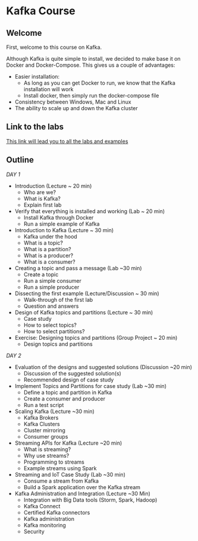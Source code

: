 # Kafka Course

## Welcome

First, welcome to this course on Kafka.

Although Kafka is quite simple to install, we decided to make base it on Docker and Docker-Compose.
This gives us a couple of advantages:

- Easier installation:
  - As long as you can get Docker to run, we know that the Kafka installation will work
  - Install docker, then simply run the docker-compose file
- Consistency between Windows, Mac and Linux
- The ability to scale up and down the Kafka cluster

## Link to the labs

[This link will lead you to all the labs and examples](labs/labs.md)

## Outline

*DAY 1*

* Introduction (Lecture ~ 20 min)
  * Who are we?
  * What is Kafka?
  * Explain first lab
* Verify that everything is installed and working (Lab ~ 20 min)
  * Install Kafka through Docker
  * Run a simple example of Kafka
* Introduction to Kafka (Lecture ~ 30 min)
  * Kafka under the hood
  * What is a topic?
  * What is a partition?
  * What is a producer?
  * What is a consumer?
* Creating a topic and pass a message (Lab ~30 min)
  * Create a topic
  * Run a simple consumer
  * Run a simple producer
* Dissecting the first example (Lecture/Discussion ~ 30 min)
  * Walk-through of the first lab
  * Question and answers
* Design of Kafka topics and partitions (Lecture ~ 30 min)
  * Case study
  * How to select topics?
  * How to select partitions?
* Exercise: Designing topics and partitions (Group Project ~ 20 min)
  * Design topics and partitions

*DAY 2*

* Evaluation of the designs and suggested solutions (Discussion ~20 min)
  * Discussion of the suggested solution(s)
  * Recommended design of case study
* Implement Topics and Partitions for case study (Lab ~30 min)
  * Define a topic and partition in Kafka
  * Create a consumer and producer
  * Run a test script
* Scaling Kafka (Lecture ~30 min)
  * Kafka Brokers
  * Kafka Clusters
  * Cluster mirroring
  * Consumer groups
* Streaming APIs for Kafka (Lecture ~20 min)
  * What is streaming?
  * Why use streams?
  * Programming to streams
  * Example streams using Spark
* Streaming and IoT Case Study (Lab ~30 min)
  * Consume a stream from Kafka
  * Build a Spark application over the Kafka stream
* Kafka Administration and Integration (Lecture ~30 Min)
  * Integration with Big Data tools (Storm, Spark, Hadoop)
  * Kafka Connect
  * Certified Kafka connectors
  * Kafka administration
  * Kafka monitoring
  * Security
